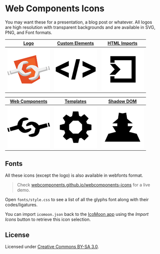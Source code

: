 # Web Components Icons

You may want these for a presentation, a blog post or whatever. All logos are high resolution with transparent backgrounds and are available in SVG, PNG, and Font formats.

| [Logo](logo) | [Custom Elements](custom-elements) | [HTML Imports](html-imports) |
| --- | --- | --- |
| <a href="logo"><img width=140 src="logo/logo_256x256.png"></a> | <a href="custom-elements"><img width=140 src="custom-elements/custom-elements_256x256.png"></a> | <a href="html-imports"><img width=140 src="html-imports/html-imports_256x256.png"></a> |

| [Web Components](web-components) | [Templates](templates) | [Shadow DOM](shadow-dom) |
| --- | --- | --- |
| <a href="web-components"><img width=140 src="web-components/web-components_256x256.png"></a> | <a href="templates"><img width=140 src="templates/templates_256x256.png"></a> | <a href="shadow-dom"><img width=140 src="shadow-dom/shadow-dom_256x256.png"></a> |

## Fonts

All these icons (except the logo) is also available in webfonts format.

> Check [webcomponents.github.io/webcomponents-icons](http://webcomponents.github.io/webcomponents-icons/) for a live demo.

Open `fonts/style.css` to see a list of all the glyphs font along with their codes/ligatures.

You can import `icomoon.json` back to the [IcoMoon app](http://icomoon.io/app/) using the *Import Icons* button to retrieve this icon selection.

## License

Licensed under [Creative Commons BY-SA 3.0](http://creativecommons.org/licenses/by-sa/3.0/deed.en_US).
